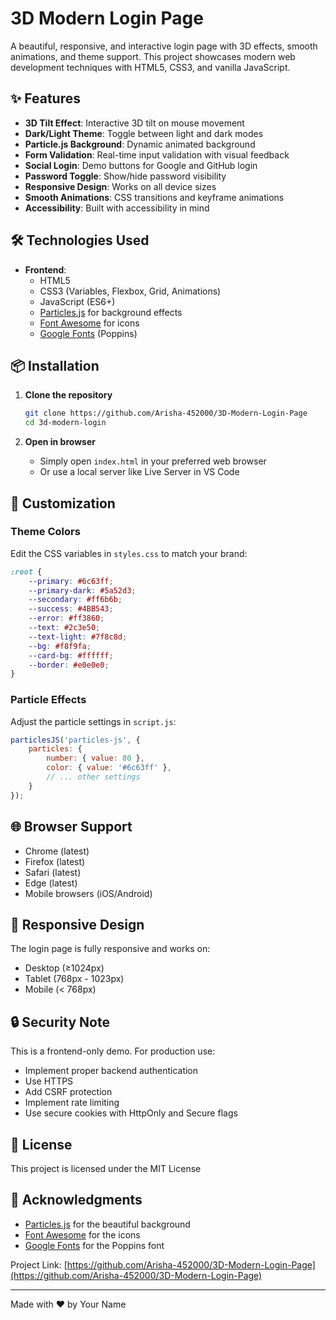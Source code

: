 # 3D Modern Login Page

A beautiful, responsive, and interactive login page with 3D effects, smooth animations, and theme support. This project showcases modern web development techniques with HTML5, CSS3, and vanilla JavaScript.

## ✨ Features

- **3D Tilt Effect**: Interactive 3D tilt on mouse movement
- **Dark/Light Theme**: Toggle between light and dark modes
- **Particle.js Background**: Dynamic animated background
- **Form Validation**: Real-time input validation with visual feedback
- **Social Login**: Demo buttons for Google and GitHub login
- **Password Toggle**: Show/hide password visibility
- **Responsive Design**: Works on all device sizes
- **Smooth Animations**: CSS transitions and keyframe animations
- **Accessibility**: Built with accessibility in mind


## 🛠️ Technologies Used

- **Frontend**:
  - HTML5
  - CSS3 (Variables, Flexbox, Grid, Animations)
  - JavaScript (ES6+)
  - [Particles.js](https://vincentgarreau.com/particles.js/) for background effects
  - [Font Awesome](https://fontawesome.com/) for icons
  - [Google Fonts](https://fonts.google.com/) (Poppins)

## 📦 Installation

1. **Clone the repository**
   ```bash
   git clone https://github.com/Arisha-452000/3D-Modern-Login-Page
   cd 3d-modern-login
   ```

2. **Open in browser**
   - Simply open `index.html` in your preferred web browser
   - Or use a local server like Live Server in VS Code

## 🎨 Customization

### Theme Colors
Edit the CSS variables in `styles.css` to match your brand:

```css
:root {
    --primary: #6c63ff;
    --primary-dark: #5a52d3;
    --secondary: #ff6b6b;
    --success: #4BB543;
    --error: #ff3860;
    --text: #2c3e50;
    --text-light: #7f8c8d;
    --bg: #f8f9fa;
    --card-bg: #ffffff;
    --border: #e0e0e0;
}
```

### Particle Effects
Adjust the particle settings in `script.js`:

```javascript
particlesJS('particles-js', {
    particles: {
        number: { value: 80 },
        color: { value: '#6c63ff' },
        // ... other settings
    }
});
```

## 🌐 Browser Support

- Chrome (latest)
- Firefox (latest)
- Safari (latest)
- Edge (latest)
- Mobile browsers (iOS/Android)

## 📱 Responsive Design

The login page is fully responsive and works on:
- Desktop (≥1024px)
- Tablet (768px - 1023px)
- Mobile (< 768px)

## 🔒 Security Note

This is a frontend-only demo. For production use:
- Implement proper backend authentication
- Use HTTPS
- Add CSRF protection
- Implement rate limiting
- Use secure cookies with HttpOnly and Secure flags

## 📝 License

This project is licensed under the MIT License 

## 🙏 Acknowledgments

- [Particles.js](https://vincentgarreau.com/particles.js/) for the beautiful background
- [Font Awesome](https://fontawesome.com/) for the icons
- [Google Fonts](https://fonts.google.com/) for the Poppins font


Project Link: [https://github.com/Arisha-452000/3D-Modern-Login-Page](https://github.com/Arisha-452000/3D-Modern-Login-Page)

---

Made with ❤️ by Your Name
